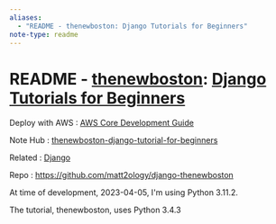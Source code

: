 ```yaml
---
aliases:
  - "README - thenewboston: Django Tutorials for Beginners"
note-type: readme
---
```


# README - [thenewboston](https://www.youtube.com/@thenewboston): [Django Tutorials for Beginners](https://www.youtube.com/playlist?list=PL6gx4Cwl9DGBlmzzFcLgDhKTTfNLfX1IK)

Deploy with AWS : [AWS Core Development Guide](aws-core-deployment-guide.pdf)

Note Hub : [thenewboston-django-tutorial-for-beginners](thenewboston-django-tutorial-for-beginners.md)

Related : [Django](../../Django.md)

Repo : <https://github.com/matt2ology/django-thenewboston>

At time of development, 2023-04-05, I'm using Python 3.11.2.

The tutorial, thenewboston, uses Python 3.4.3
